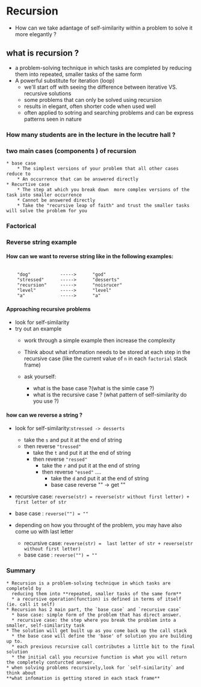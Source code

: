 # Recursion
* How can we take adantage of self-similarity within a problem to solve it more
  elegantly ?
## what is recursion ? 
  * a problem-solving technique in which tasks are completed by reducing them into 
    repeated, smaller tasks of the same form
  * A powerful substitute for iteration (loop)
    * we'll start off with seeing the difference between iterative VS. recursive solutions
    * some problems  that can only be solved using recursion
    * results in elegant, often shorter code when used well
    * often applied to sotring and searching problems and can be express patterns seen in nature

### How many students are in the lecture in the lecutre hall ?
### two main cases  (components ) of recursion
    * base case
        * The simplest versions of your problem that all other cases reduce to
        * An occurrence that can be answered directly 
    * Recurtive case
        * The step at which you break down  more complex versions of the task into smaller occurrence
        * Cannot be answered directly
        * Take the "recursive leap of faith" and trust the smaller tasks will solve the problem for you 
### Factorical 
### Reverse string example 

#### How can we want to reverse string like in the following examples:

```

    "dog"           ----->      "god"
    "stressed"      ----->      "desserts"
    "recursion"     ----->      "noisrucer"
    "level"         ----->      "level"
    "a"             ----->      "a"

```
        
#### Approaching recursive problems
* look for self-similarity
* try out an example
    * work through a simple example then increase the complexity
    * Think about what infomation needs to be stored at each step in the recursive
      case (like the current value of `n` in each `factorial` stack frame) 

    * ask yourself:
        * what is the base case ?(what is the simle case ?)
        * what is the recursive case ? (what pattern of self-similarity do you use ?)

#### how can we reverse a string ?
* look for self-similarity:`stressed -> desserts`
    * take the `s` and put it at the end of string
    * then reverse `"tressed"`
        * take the `t` and put it at the end of string
        * then reverse `"ressed"`
            * take the `r` and put it at the end of string
            * then reverse `"essed"`
                ....
                * take the `d` and put it at the end of string
                * base case reverse "" -> get ""

* recursive case: `reverse(str) = reverse(str without first letter) + first letter of str`
* base case : `reverse("") = ""`

* depending on how you throught of the problem, you may have also come uo with last letter
    * recursive case: `reverse(str) =  last letter of str + reverse(str without first letter) `
    * base case : `reverse("") = ""`
### Summary
    * Recursion is a problem-solving technique in which tasks are completeld by 
      reducing them into **repeated, smaller tasks of the same form**
      * a recursive operation(function) is defined in terms of itself  (ie. call it self)
    * Recursion has 2 main part, the `base case` and `recursive case`
      * base case: simple form of the problem that has direct answer. 
      * recursive case: the step where you break the problem into a smaller, self-similarity task 
    * The solution will get built up as you come back up the call stack
      * the base case will define the 'base' of solution you are building up to.
      * each previous recursive call contributes a little bit to the final solution 
      * the initial call you recursive function is what you will return the completely conturcted answer.
    * when solving problems recursively,look for `self-similarity` and think about
    **what infomation is getting stored in each stack frame**






















